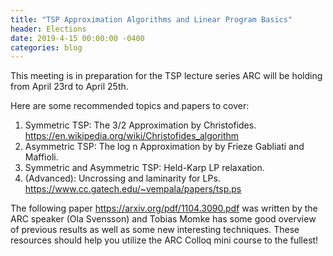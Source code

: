 ```yaml
---
title: "TSP Approximation Algorithms and Linear Program Basics"
header: Elections
date: 2019-4-15 00:00:00 -0400
categories: blog
---
```


This meeting is in preparation for the TSP lecture series ARC will be holding from April 23rd to April 25th.

Here are some recommended topics and papers to cover:

1. Symmetric TSP: The 3/2 Approximation by Christofides. https://en.wikipedia.org/wiki/Christofides_algorithm
2. Asymmetric TSP: The log n Approximation by by Frieze Gabliati and Maffioli.
3. Symmetric and Asymmetric TSP: Held-Karp LP relaxation.
4. (Advanced): Uncrossing and laminarity for LPs. https://www.cc.gatech.edu/~vempala/papers/tsp.ps

The following paper https://arxiv.org/pdf/1104.3090.pdf was written by the ARC speaker (Ola Svensson) and Tobias Momke has some good overview of previous results as well as some new interesting techniques. These resources should help you utilize the ARC Colloq mini course to the fullest!
